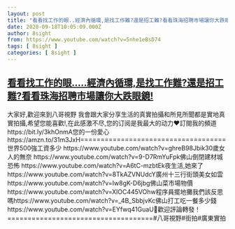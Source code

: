 ```yaml
---
layout: post
title: "看看找工作的眼..經濟內循環,是找工作難?還是招工難?看看珠海招聘市場讓你大跌眼鏡!"
date: 2020-09-18T10:05:09.000Z
author: 8sight
from: https://www.youtube.com/watch?v=5nhe1eBsD74
tags: [ 8sight ]
categories: [ 8sight ]
---
```

<!--1600423509000-->
[看看找工作的眼.....經濟內循環,是找工作難?還是招工難?看看珠海招聘市場讓你大跌眼鏡!](https://www.youtube.com/watch?v=5nhe1eBsD74)
------

<div>
大家好,歡迎來到八哥視野 我會跟大家分享生活的真實拍攝和所見所聞都是實地真實拍攝,希望您能喜歡!,在此感激不尽,您的订阅是我最大的动力❤️訂閱我的頻道 https://bit.ly/3khOnmA您的一份愛心https://amzn.to/31m3JxH====================================世界500強工資多少            https://www.youtube.com/watch?v=ghreB98Jbik30歲女人的無奈                https://www.youtube.com/watch?v=9-D7RmYuFpk佛山倒閉建材城恐怖           https://www.youtube.com/watch?v=A6tC-mzbtEk夜生活,她來了                   https://www.youtube.com/watch?v=8TkAZVNUdcY廣州十三行街頭美女如雲    https://www.youtube.com/watch?v=Iw8gK-D6jbg佛山菜市場物價                 https://www.youtube.com/watch?v=XlOC445VOhw程序員擺地攤我們該反思嗎https://www.youtube.com/watch?v=_4B_SbbjvKc佛山打工吃一餐多少錢     https://www.youtube.com/watch?v=EYfwq41GuaU🍵歡迎評論轉發！====================================#八哥視野#街拍#廣東實拍
</div>
